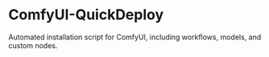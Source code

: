 # ComfyUI-QuickDeploy
Automated installation script for ComfyUI, including workflows, models, and custom nodes.
